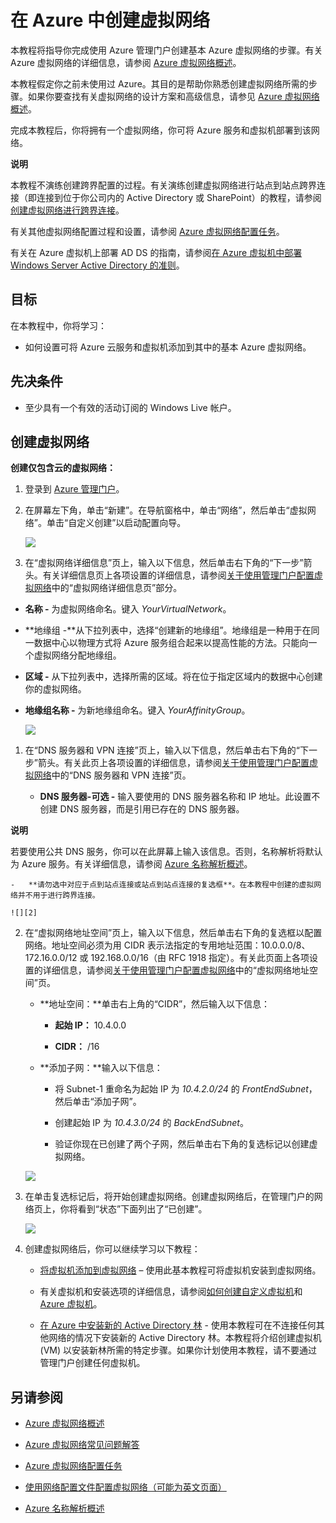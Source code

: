 <properties linkid="manage-services-create-a-virtual-network" urlDisplayName="Create a virtual network" pageTitle="Create a virtual network - Azure service management" metaKeywords="" description="Learn how to create an Azure Virtual Network." metaCanonical="" services="virtual-machines,virtual-network" documentationCenter="" title="Create a Virtual Network in Azure" authors="" solutions="" manager="" editor="" />

# 在 Azure 中创建虚拟网络

本教程将指导你完成使用 Azure 管理门户创建基本 Azure 虚拟网络的步骤。有关 Azure 虚拟网络的详细信息，请参阅 [Azure 虚拟网络概述][Azure 虚拟网络概述]。

本教程假定你之前未使用过 Azure。其目的是帮助你熟悉创建虚拟网络所需的步骤。如果你要查找有关虚拟网络的设计方案和高级信息，请参见 [Azure 虚拟网络概述][Azure 虚拟网络概述]。

完成本教程后，你将拥有一个虚拟网络，你可将 Azure 服务和虚拟机部署到该网络。

<div class="dev-callout"> 
<b>说明</b> 
<p>本教程不演练创建跨界配置的过程。有关演练创建虚拟网络进行站点到站点跨界连接（即连接到位于你公司内的 Active Directory 或 SharePoint）的教程，请参阅<a href="/zh-cn/manage/services/networking/cross-premises-connectivity/">创建虚拟网络进行跨界连接</a>。</p> 
</div>

有关其他虚拟网络配置过程和设置，请参阅 [Azure 虚拟网络配置任务][Azure 虚拟网络配置任务]。

有关在 Azure 虚拟机上部署 AD DS 的指南，请参阅[在 Azure 虚拟机中部署 Windows Server Active Directory 的准则][在 Azure 虚拟机中部署 Windows Server Active Directory 的准则]。

## 目标

在本教程中，你将学习：

-   如何设置可将 Azure 云服务和虚拟机添加到其中的基本 Azure 虚拟网络。

## 先决条件

-   至少具有一个有效的活动订阅的 Windows Live 帐户。

## 创建虚拟网络

**创建仅包含云的虚拟网络：**

1.  登录到 [Azure 管理门户][Azure 管理门户]。

2.  在屏幕左下角，单击“新建”。在导航窗格中，单击“网络”，然后单击“虚拟网络”。单击“自定义创建”以启动配置向导。

    ![][0]

3.  在“虚拟网络详细信息”页上，输入以下信息，然后单击右下角的“下一步”箭头。有关详细信息页上各项设置的详细信息，请参阅[关于使用管理门户配置虚拟网络][关于使用管理门户配置虚拟网络]中的“虚拟网络详细信息页”部分。

-   **名称 -** 为虚拟网络命名。键入 *YourVirtualNetwork*。

-   **地缘组 -**从下拉列表中，选择“创建新的地缘组”。地缘组是一种用于在同一数据中心以物理方式将 Azure 服务组合起来以提高性能的方法。只能向一个虚拟网络分配地缘组。

-   **区域 -** 从下拉列表中，选择所需的区域。将在位于指定区域内的数据中心创建你的虚拟网络。

-   **地缘组名称 -** 为新地缘组命名。键入 *YourAffinityGroup*。

    ![][1]

1.  在“DNS 服务器和 VPN 连接”页上，输入以下信息，然后单击右下角的“下一步”箭头。有关此页上各项设置的详细信息，请参阅[关于使用管理门户配置虚拟网络][关于使用管理门户配置虚拟网络]中的“DNS 服务器和 VPN 连接”页。

    -   **DNS 服务器-可选 -** 输入要使用的 DNS 服务器名称和 IP 地址。此设置不创建 DNS 服务器，而是引用已存在的 DNS 服务器。

        <div class="dev-callout"> 
<b>说明</b> 
<p>若要使用公共 DNS 服务，你可以在此屏幕上输入该信息。否则，名称解析将默认为 Azure 服务。有关详细信息，请参阅 <a href="http://msdn.microsoft.com/zh-cn/library/azure/jj156088.aspx">Azure 名称解析概述</a>。</p>
</div>

    -   **请勿选中对应于点到站点连接或站点到站点连接的复选框**。在本教程中创建的虚拟网络并不用于进行跨界连接。

    ![][2]

2.  在“虚拟网络地址空间”页上，输入以下信息，然后单击右下角的复选框以配置网络。地址空间必须为用 CIDR 表示法指定的专用地址范围：10.0.0.0/8、172.16.0.0/12 或 192.168.0.0/16（由 RFC 1918 指定）。有关此页面上各项设置的详细信息，请参阅[关于使用管理门户配置虚拟网络][关于使用管理门户配置虚拟网络]中的“虚拟网络地址空间”页。

    -   **地址空间：**单击右上角的“CIDR”，然后输入以下信息：

        -   **起始 IP：** 10.4.0.0

        -   **CIDR：** /16

    -   **添加子网：**输入以下信息：

        -   将 Subnet-1 重命名为起始 IP 为 *10.4.2.0/24* 的 *FrontEndSubnet*，然后单击“添加子网”。

        -   创建起始 IP 为 *10.4.3.0/24* 的 *BackEndSubnet*。

        -   验证你现在已创建了两个子网，然后单击右下角的复选标记以创建虚拟网络。

    ![][3]

3.  在单击复选标记后，将开始创建虚拟网络。创建虚拟网络后，在管理门户的网络页上，你将看到“状态”下面列出了“已创建”。

    ![][4]

4.  创建虚拟网络后，你可以继续学习以下教程：

    -   [将虚拟机添加到虚拟网络][将虚拟机添加到虚拟网络] – 使用此基本教程可将虚拟机安装到虚拟网络。

    -   有关虚拟机和安装选项的详细信息，请参阅[如何创建自定义虚拟机][如何创建自定义虚拟机]和 [Azure 虚拟机][Azure 虚拟机]。

    -   [在 Azure 中安装新的 Active Directory 林][在 Azure 中安装新的 Active Directory 林] - 使用本教程可在不连接任何其他网络的情况下安装新的 Active Directory 林。本教程将介绍创建虚拟机 (VM) 以安装新林所需的特定步骤。如果你计划使用本教程，请不要通过管理门户创建任何虚拟机。

## 另请参阅

-   [Azure 虚拟网络概述][Azure 虚拟网络概述]

-   [Azure 虚拟网络常见问题解答][Azure 虚拟网络常见问题解答]

-   [Azure 虚拟网络配置任务][Azure 虚拟网络配置任务]

-   [使用网络配置文件配置虚拟网络（可能为英文页面）][使用网络配置文件配置虚拟网络（可能为英文页面）]

-   [Azure 名称解析概述][Azure 名称解析概述]

  [Azure 虚拟网络概述]: http://msdn.microsoft.com/zh-cn/library/azure/jj156007.aspx
  [创建虚拟网络进行跨界连接]: /zh-cn/manage/services/networking/cross-premises-connectivity/
  [Azure 虚拟网络配置任务]: http://msdn.microsoft.com/zh-cn/library/azure/jj156206.aspx
  [在 Azure 虚拟机中部署 Windows Server Active Directory 的准则]: http://msdn.microsoft.com/zh-cn/library/azure/jj156090.aspx
  [Azure 管理门户]: http://manage.windowsazure.cn/
  [0]: ./media/create-virtual-network/createVNet_01_OpenVirtualNetworkWizard.png
  [关于使用管理门户配置虚拟网络]: http://msdn.microsoft.com/zh-cn/library/azure/jj156074.aspx
  [1]: ./media/create-virtual-network/createVNet_02_VirtualNetworkDetails.png
  [Azure 名称解析概述]: http://msdn.microsoft.com/zh-cn/library/azure/jj156088.aspx
  [2]: ./media/create-virtual-network/createVNet_03_DNSServersandVPNConnectivity.png
  [3]: ./media/create-virtual-network/createVNet_04_VirtualNetworkAddressSpaces.png
  [4]: ./media/create-virtual-network/createVNet_05_VirtualNetworkCreatedStatus.png
  [将虚拟机添加到虚拟网络]: /documentation/articles/virtual-machines-create-custom/
  [如何创建自定义虚拟机]: /zh-cn/manage/windows/how-to-guides/custom-create-a-vm/
  [Azure 虚拟机]: /zh-cn/manage/windows/
  [在 Azure 中安装新的 Active Directory 林]: /zh-cn/manage/services/networking/active-directory-forest/
  [Azure 虚拟网络常见问题解答]: http://msdn.microsoft.com/zh-cn/library/azure/dn133803.aspx
  [使用网络配置文件配置虚拟网络（可能为英文页面）]: http://msdn.microsoft.com/zh-cn/library/azure/jj156097.aspx
